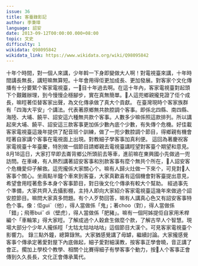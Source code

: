```yaml
---
issue: 36
title: 客臺錄影記
author: 李秉璋
language: 詔安
date: 2013-09-12T00:00:00.000+08:00
topic: 文史
difficulty: 1
wikidata: Q98095842
wikidata_link: https://www.wikidata.org/wiki/Q98095842
---
```

十年个時間，對一個人來講，少年斡一下身即變做大人啊！對電視臺來講，十年時間講長無長，講短嘛無算短。十年會用得佢更加成長、更加發展。對客家个文化傳播有十分要緊个客家電視臺，一𥍉目十年過去啊。在這十年內，客家電視臺對起頭下个艱難辦理，到今慢慢企穩腳步，實在真無簡單。𫣆人這兜鄉親攏見證了佢个成長，嘛䀴著佢替客家出聲，為文化傳承做了真大个貢獻。
在臺灣現時个客家族群有「四海大平安」个講法。代表著原鄉無共款腔調个客事。即係北四縣、南四縣、海陸、大埔、饒平、詔安這六種無共款个客事。人數多少嘛係照這款排列。所以講起來大埔、饒平、詔安這三款客事更加係少數內底个少數，有失傳个危機。好佳載客家電視臺這幾年提供了配音班个訓練，做了一兜少數腔調个節目，得鄉親有機會䀴著自家講个客事在電視面上出現。對教細子學客事加真利便。
這回為著慶祝客家電視臺十年臺慶，特別做一個節目請鄉親去電視臺講䀴望對客臺个期望和意見。8月18這日，大家打早即去崙背鄉公所頭前去等車，進前嘛在東興國小先做過一兜訪問。在車崠，有人熱烈講著詔安客事和別款客事有麼个無共个所在，𫣆人詔安客个危機愛仰子解救。這兜攏係大家關心个。嘛有人歸火灶做一下來个，可見對𫣆人客事个關心。坐兩點半鐘个車來到客臺，大家真歡喜有這個機會對客臺提出意見，希望會用䀴著愈多本身个客事節目，對日後文化个傳承有較大个幫助。
經過事先个準備，大家共齊入去攝影棚，主持人即向大家紹介客家電視臺這幾年來做過个詔安腔節目。嘛問大家真多問題。有个人歹勢回答，嘛有人講真心色又有詔安客事特色个事。像：佢guiˋ（他），得人當做係「鬼」；著choo（對），得人當做係「錯」；飛蒂buiˇ di（壁虎），得人當做係「肥豬」。嘛有一個阿姊提佢自家用禾桿編个「車輪笨」得大家䀴。了解成過个人穀倉生做麼个款，了解古早人个智慧。現場大部分个少年人攏係䀴「尢牯尢牯咕咕咕」這個節目大漢个。可見客家電視臺个影響力。
錄三點外鐘，總算錄煞。大家猶感覺講了毋罅，繼續討論。大家攏感覺客事个傳承定著愛對屋下內底做起，細子愛對細漢教，按客事正學會曉，音正講了會正。擱加上學校个教學、相關个比賽得細子有學客事个動力，按𫣆人个客事正會傳到久久長長，文化正會傳承萬代。